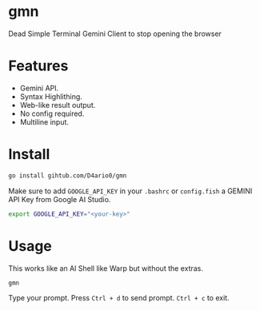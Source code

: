 # gmn
Dead Simple Terminal Gemini Client to stop opening the browser

# Features
- Gemini API.
- Syntax Highlithing.
- Web-like result output.
- No config required.
- Multiline input.

# Install
```bash
go install gihtub.com/D4ario0/gmn
```

Make sure to add `GOOGLE_API_KEY` in your `.bashrc` or `config.fish` a GEMINI API Key from Google AI Studio.
```bash
export GOOGLE_API_KEY="<your-key>"
```

# Usage
This works like an AI Shell like Warp but without the extras.

```bash
gmn
```

Type your prompt. Press `Ctrl + d` to send prompt. `Ctrl + c` to exit.
